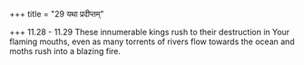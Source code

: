 +++
title = "29 यथा प्रदीप्तम्"

+++
11.28 - 11.29 These innumerable kings rush to their destruction in Your
flaming mouths, even as many torrents of rivers flow towards the ocean
and moths rush into a blazing fire.
